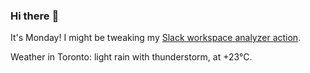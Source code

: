 ### Hi there :wave:

It's Monday! I might be tweaking my [Slack workspace analyzer action](https://github.com/bewuethr/slack-analyzer).

Weather in Toronto: light rain with thunderstorm, at +23°C.
